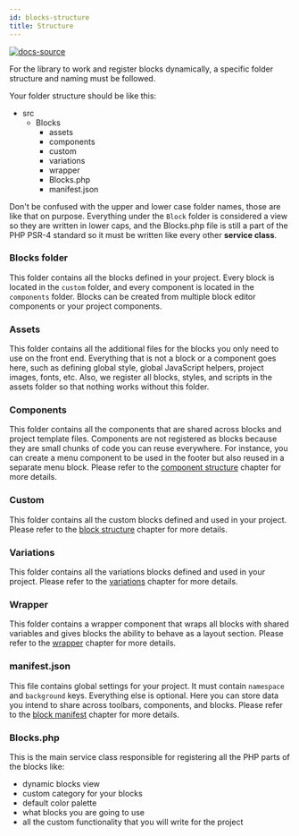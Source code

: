 ```yaml
---
id: blocks-structure
title: Structure
---
```


[![docs-source](https://img.shields.io/badge/source-eightshift--frontend--libs-yellow?style=for-the-badge&logo=javascript&labelColor=2a2a2a)](https://github.com/uandhgroup/eightshift-frontend-libs/tree/develop/blocks/init/src/Blocks/)


For the library to work and register blocks dynamically, a specific folder structure and naming must be followed.

Your folder structure should be like this:

* src
  * Blocks
    * assets
    * components
    * custom
    * variations
    * wrapper
    * Blocks.php
    * manifest.json

Don't be confused with the upper and lower case folder names, those are like that on purpose. Everything under the `Block` folder is considered a view so they are written in lower caps, and the Blocks.php file is still a part of the PHP PSR-4 standard so it must be written like every other **service class**.

### Blocks folder
This folder contains all the blocks defined in your project. Every block is located in the `custom` folder, and every component is located in the `components` folder. Blocks can be created from multiple block editor components or your project components.

### Assets
This folder contains all the additional files for the blocks you only need to use on the front end. Everything that is not a block or a component goes here, such as defining global style, global JavaScript helpers, project images, fonts, etc. Also, we register all blocks, styles, and scripts in the assets folder so that nothing works without this folder.

### Components
This folder contains all the components that are shared across blocks and project template files. Components are not registered as blocks because they are small chunks of code you can reuse everywhere. For instance, you can create a menu component to be used in the footer but also reused in a separate menu block. Please refer to the [component structure](blocks-component-structure) chapter for more details.

### Custom
This folder contains all the custom blocks defined and used in your project. Please refer to the [block structure](block-structure) chapter for more details.

### Variations
This folder contains all the variations blocks defined and used in your project. Please refer to the [variations](blocks-variations) chapter for more details.

### Wrapper
This folder contains a wrapper component that wraps all blocks with shared variables and gives blocks the ability to behave as a layout section. Please refer to the [wrapper](blocks-wrapper) chapter for more details.

### manifest.json
This file contains global settings for your project. It must contain `namespace` and `background` keys. Everything else is optional. Here you can store data you intend to share across toolbars, components, and blocks. Please refer to the [block manifest](block-manifest) chapter for more details.

### Blocks.php

This is the main service class responsible for registering all the PHP parts of the blocks like:

* dynamic blocks view
* custom category for your blocks
* default color palette
* what blocks you are going to use
* all the custom functionality that you will write for the project
